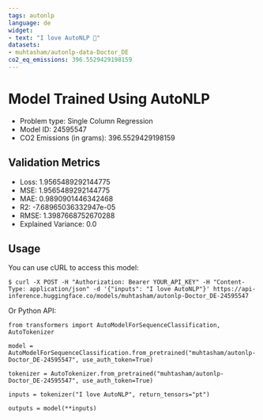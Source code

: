 ```yaml
---
tags: autonlp
language: de
widget:
- text: "I love AutoNLP 🤗"
datasets:
- muhtasham/autonlp-data-Doctor_DE
co2_eq_emissions: 396.5529429198159
---
```


# Model Trained Using AutoNLP

- Problem type: Single Column Regression
- Model ID: 24595547
- CO2 Emissions (in grams): 396.5529429198159

## Validation Metrics

- Loss: 1.9565489292144775
- MSE: 1.9565489292144775
- MAE: 0.9890901446342468
- R2: -7.68965036332947e-05
- RMSE: 1.3987668752670288
- Explained Variance: 0.0

## Usage

You can use cURL to access this model:

```
$ curl -X POST -H "Authorization: Bearer YOUR_API_KEY" -H "Content-Type: application/json" -d '{"inputs": "I love AutoNLP"}' https://api-inference.huggingface.co/models/muhtasham/autonlp-Doctor_DE-24595547
```

Or Python API:

```
from transformers import AutoModelForSequenceClassification, AutoTokenizer

model = AutoModelForSequenceClassification.from_pretrained("muhtasham/autonlp-Doctor_DE-24595547", use_auth_token=True)

tokenizer = AutoTokenizer.from_pretrained("muhtasham/autonlp-Doctor_DE-24595547", use_auth_token=True)

inputs = tokenizer("I love AutoNLP", return_tensors="pt")

outputs = model(**inputs)
```